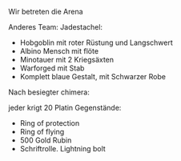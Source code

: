 Wir betreten die Arena

Anderes Team: Jadestachel:
- Hobgoblin mit roter Rüstung und Langschwert
- Albino Mensch mit flöte
- Minotauer mit 2 Kriegsäxten
- Warforged mit Stab
- Komplett blaue Gestalt, mit Schwarzer Robe

Nach besiegter chimera:

jeder krigt 20 Platin 
Gegenstände:
- Ring of protection
- Ring of flying
- 500 Gold Rubin
- Schriftrolle. Lightning bolt